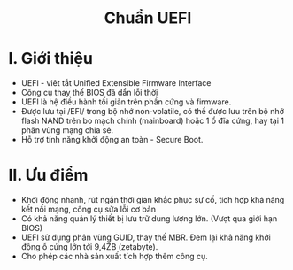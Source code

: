 <h1 align="center">Chuẩn UEFI</h1>

# I. Giới thiệu

- UEFI - viêt tắt Unified Extensible Firmware Interface
- Công cụ thay thế BIOS đã dần lỗi thời
- UEFI là hệ điều hành tối giản trên phần cứng và firmware.
- Được lưu tại /EFI/ trong bộ nhớ non-volatile, có thể được lưu trên bộ nhớ flash NAND trên bo mạch chính (mainboard) hoặc 1 ổ đĩa cứng, hay tại 1 phân vùng mạng chia sẻ.
- Hỗ trợ tính năng khởi động an toàn - Secure Boot.

# II. Ưu điểm 
- Khởi động nhanh, rút ngắn thời gian khắc phục sự cố, tích hợp khả năng kết nối mạng, công cụ sửa lỗi cơ bản
- Có khả năng quản lý thiết bị lưu trữ dung lượng lớn. (Vượt qua giới hạn BIOS)
- UEFI sử dụng phân vùng GUID, thay thế MBR. Đem lại khả năng khởi động ổ cứng lớn tới 9,4ZB (zetabyte).
- Cho phép các nhà sản xuất tích hợp thêm công cụ.